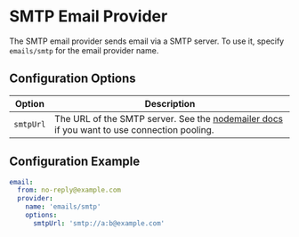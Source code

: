 # SMTP Email Provider

The SMTP email provider sends email via a SMTP server. To use it, specify `emails/smtp` for the email provider name.

## Configuration Options

Option|Description
-|-
`smtpUrl`|The URL of the SMTP server. See the [nodemailer docs](https://nodemailer.com/smtp/pooled/) if you want to use connection pooling.

## Configuration Example

```yaml
email:
  from: no-reply@example.com
  provider:
    name: 'emails/smtp'
    options:
      smtpUrl: 'smtp://a:b@example.com'
```
